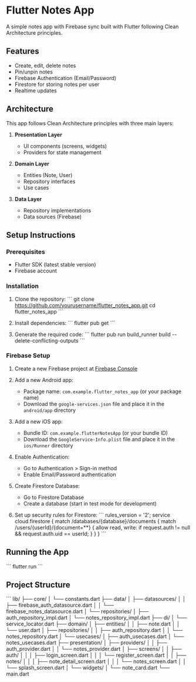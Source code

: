 # Flutter Notes App

A simple notes app with Firebase sync built with Flutter following Clean Architecture principles.

## Features

- Create, edit, delete notes
- Pin/unpin notes
- Firebase Authentication (Email/Password)
- Firestore for storing notes per user
- Realtime updates

## Architecture

This app follows Clean Architecture principles with three main layers:

1. **Presentation Layer**
    - UI components (screens, widgets)
    - Providers for state management

2. **Domain Layer**
    - Entities (Note, User)
    - Repository interfaces
    - Use cases

3. **Data Layer**
    - Repository implementations
    - Data sources (Firebase)

## Setup Instructions

### Prerequisites

- Flutter SDK (latest stable version)
- Firebase account

### Installation

1. Clone the repository:
   \`\`\`
   git clone https://github.com/yourusername/flutter_notes_app.git
   cd flutter_notes_app
   \`\`\`

2. Install dependencies:
   \`\`\`
   flutter pub get
   \`\`\`

3. Generate the required code:
   \`\`\`
   flutter pub run build_runner build --delete-conflicting-outputs
   \`\`\`

### Firebase Setup

1. Create a new Firebase project at [Firebase Console](https://console.firebase.google.com/)

2. Add a new Android app:
    - Package name: `com.example.flutter_notes_app` (or your package name)
    - Download the `google-services.json` file and place it in the `android/app` directory

3. Add a new iOS app:
    - Bundle ID: `com.example.flutterNotesApp` (or your bundle ID)
    - Download the `GoogleService-Info.plist` file and place it in the `ios/Runner` directory

4. Enable Authentication:
    - Go to Authentication > Sign-in method
    - Enable Email/Password authentication

5. Create Firestore Database:
    - Go to Firestore Database
    - Create a database (start in test mode for development)

6. Set up security rules for Firestore:
   \`\`\`
   rules_version = '2';
   service cloud.firestore {
   match /databases/{database}/documents {
   match /users/{userId}/{document=**} {
   allow read, write: if request.auth != null && request.auth.uid == userId;
   }
   }
   }
   \`\`\`

## Running the App

\`\`\`
flutter run
\`\`\`

## Project Structure

\`\`\`
lib/
├── core/
│   └── constants.dart
├── data/
│   ├── datasources/
│   │   ├── firebase_auth_datasource.dart
│   │   └── firebase_notes_datasource.dart
│   └── repositories/
│       ├── auth_repository_impl.dart
│       └── notes_repository_impl.dart
├── di/
│   └── service_locator.dart
├── domain/
│   ├── entities/
│   │   ├── note.dart
│   │   └── user.dart
│   ├── repositories/
│   │   ├── auth_repository.dart
│   │   └── notes_repository.dart
│   └── usecases/
│       ├── auth_usecases.dart
│       └── notes_usecases.dart
├── presentation/
│   ├── providers/
│   │   ├── auth_provider.dart
│   │   └── notes_provider.dart
│   ├── screens/
│   │   ├── auth/
│   │   │   ├── login_screen.dart
│   │   │   └── register_screen.dart
│   │   ├── notes/
│   │   │   ├── note_detail_screen.dart
│   │   │   └── notes_screen.dart
│   │   └── splash_screen.dart
│   └── widgets/
│       └── note_card.dart
└── main.dart

